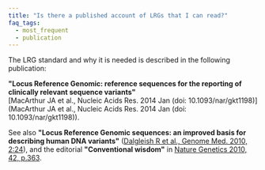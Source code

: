 ```yaml
---
title: "Is there a published account of LRGs that I can read?"
faq_tags:
  - most_frequent
  - publication
---
```


The LRG standard and why it is needed is described in the following publication: 
 
**"Locus Reference Genomic: reference sequences for the reporting of clinically relevant sequence variants"**  
[MacArthur JA et al., Nucleic Acids Res. 2014 Jan (doi: 10.1093/nar/gkt1198)](MacArthur JA et al., Nucleic Acids Res. 2014 Jan (doi: 10.1093/nar/gkt1198)).  

See also **"Locus Reference Genomic sequences: an improved basis for describing human DNA variants"** ([Dalgleish R et al., Genome Med. 2010, 2:24](http://www.genomemedicine.com/content/2/4/24/)), and the editorial **"Conventional wisdom"** in [Nature Genetics 2010, 42, p.363](http://www.nature.com/ng/journal/v42/n5/abs/ng0510-363.html).
